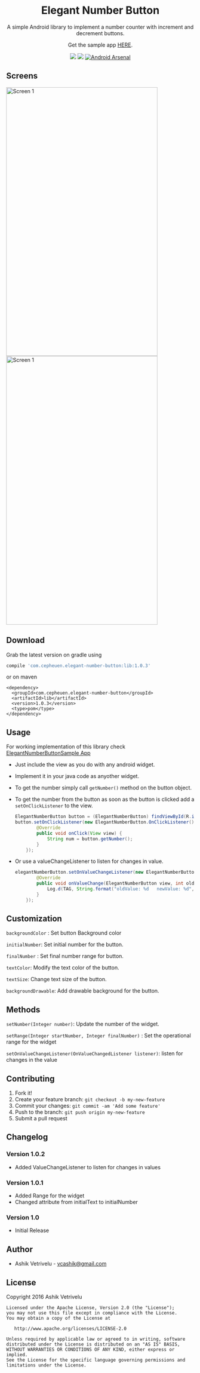 <h1 align="center">Elegant Number Button</h1>

<p align="center">A simple Android library to implement a number counter with increment and decrement buttons. </p>
<p align="center">Get the sample app <a href="https://github.com/ashik94vc/ElegantNumberButton/raw/master/.github/ElegantNumberButton%20Sample.apk">HERE</a>. </p>
<p align="center">
	<a target="_blank" href="https://developer.android.com/reference/android/os/Build.VERSION_CODES.html#KITKAT"><img src="https://img.shields.io/badge/API-19%2B-blue.svg"/></a>
    <a target="_blank" href="https://bintray.com/ashik94vc/maven/elegant-number-button/_latestVersion"><img src="https://api.bintray.com/packages/ashik94vc/maven/elegant-number-button/images/download.svg"/></a>
    <a target="_blank" href="http://android-arsenal.com/details/1/4136"><img src="https://img.shields.io/badge/Android%20Arsenal-Elegant%20Number%20Button-brightgreen.svg?style=flat" border="0" alt="Android Arsenal"></a>
</p>

## Screens

<img src="https://github.com/ashik94vc/ElegantNumberButton/raw/master/screens/screen.png" alt="Screen 1" width="405" height="720"/>

<img src="https://github.com/ashik94vc/ElegantNumberButton/raw/master/screens/screen01.gif" alt="Screen 1" width="405" height="720"/>

## Download

Grab the latest version on gradle using

```groovy
compile 'com.cepheuen.elegant-number-button:lib:1.0.3'
```
or on maven

```maven
<dependency>
  <groupId>com.cepheuen.elegant-number-button</groupId>
  <artifactId>lib</artifactId>
  <version>1.0.3</version>
  <type>pom</type>
</dependency>

```

## Usage

For working implementation of this library check [ElegantNumberButtonSample App](app)
 * Just include the view as you do with any android widget.
 * Implement it in your java code as anyother widget.
 * To get the number simply call `getNumber()` method on the button object. 
 * To get the number from the button as soon as the button is clicked add a `setOnClickListener` to the view.
   
    ```java
    ElegantNumberButton button = (ElegantNumberButton) findViewById(R.id.button);
    button.setOnClickListener(new ElegantNumberButton.OnClickListener() {
            @Override
            public void onClick(View view) {
                String num = button.getNumber();
            }
        });
    ```
 * Or use a valueChangeListener to listen for changes in value.
    
    ```java
    elegantNumberButton.setOnValueChangeListener(new ElegantNumberButton.OnValueChangeListener() {
            @Override
            public void onValueChange(ElegantNumberButton view, int oldValue, int newValue) {
                Log.d(TAG, String.format("oldValue: %d   newValue: %d", oldValue, newValue));
            }
        });
     ```

## Customization

`backgroundColor` : Set button Background color

`initialNumber`: Set initial number for the button.

`finalNumber` : Set final number range for button.

`textColor`: Modify the text color of the button.

`textSize`: Change text size of the button.

`backgroundDrawable`: Add drawable background for the button.

## Methods

`setNumber(Integer number)`: Update the number of the widget. 

`setRange(Integer startNumber, Integer finalNumber)` : Set the operational range for the widget

`setOnValueChangeListener(OnValueChangedListener listener)`: listen for changes in the value



## Contributing

1. Fork it!
2. Create your feature branch: `git checkout -b my-new-feature`
3. Commit your changes: `git commit -am 'Add some feature'`
4. Push to the branch: `git push origin my-new-feature`
5. Submit a pull request

## Changelog

### Version 1.0.2

* Added ValueChangeListener to listen for changes in values

### Version 1.0.1

* Added Range for the widget
* Changed attribute from initialText to initialNumber

### Version 1.0

* Initial Release

## Author

* Ashik Vetrivelu - <vcashik@gmail.com>

## License

Copyright 2016 Ashik Vetrivelu

    Licensed under the Apache License, Version 2.0 (the "License");
    you may not use this file except in compliance with the License.
    You may obtain a copy of the License at

       http://www.apache.org/licenses/LICENSE-2.0

    Unless required by applicable law or agreed to in writing, software
    distributed under the License is distributed on an "AS IS" BASIS,
    WITHOUT WARRANTIES OR CONDITIONS OF ANY KIND, either express or implied.
    See the License for the specific language governing permissions and
    limitations under the License.
